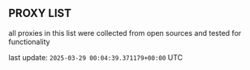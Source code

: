 ## PROXY LIST

all proxies in this list were collected from open sources and tested for functionality

last update: `2025-03-29 00:04:39.371179+00:00` UTC